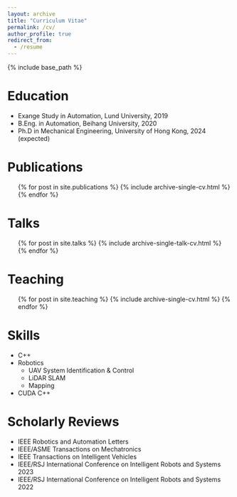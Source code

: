 ```yaml
---
layout: archive
title: "Curriculum Vitae"
permalink: /cv/
author_profile: true
redirect_from:
  - /resume
---
```


{% include base_path %}

Education
======
* Exange Study in Automation, Lund University, 2019
* B.Eng. in Automation, Beihang University, 2020
* Ph.D in Mechanical Engineering, University of Hong Kong, 2024 (expected)

<!-- Work experience
======
* Summer 2015: Research Assistant
  * Github University
  * Duties included: Tagging issues
  * Supervisor: Professor Git

* Fall 2015: Research Assistant
  * Github University
  * Duties included: Merging pull requests
  * Supervisor: Professor Hub -->
  

Publications
======
  <ul>{% for post in site.publications %}
    {% include archive-single-cv.html %}
  {% endfor %}</ul>
  
Talks
======
  <ul>{% for post in site.talks %}
    {% include archive-single-talk-cv.html %}
  {% endfor %}</ul>
  
Teaching
======
  <ul>{% for post in site.teaching %}
    {% include archive-single-cv.html %}
  {% endfor %}</ul>
  
Skills
======
* C++
* Robotics
  * UAV System Identification & Control
  * LiDAR SLAM
  * Mapping
* CUDA C++

Scholarly Reviews
======
* IEEE Robotics and Automation Letters
* IEEE/ASME Transactions on Mechatronics
* IEEE Transactions on Intelligent Vehicles
* IEEE/RSJ International Conference on Intelligent Robots and Systems 2023
* IEEE/RSJ International Conference on Intelligent Robots and Systems 2022
